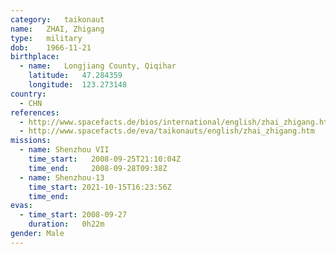 ```yaml
---
category:	taikonaut
name:	ZHAI, Zhigang
type:	military
dob:	1966-11-21
birthplace:
  - name:	Longjiang County, Qiqihar
    latitude:	47.284359
    longitude:	123.273148
country:
  - CHN
references:
  - http://www.spacefacts.de/bios/international/english/zhai_zhigang.htm
  - http://www.spacefacts.de/eva/taikonauts/english/zhai_zhigang.htm
missions:
  - name: Shenzhou VII
    time_start:   2008-09-25T21:10:04Z
    time_end:     2008-09-28T09:38Z
  - name: Shenzhou-13
    time_start: 2021-10-15T16:23:56Z
    time_end:
evas:
  - time_start: 2008-09-27
    duration:   0h22m
gender:	Male
---
```

